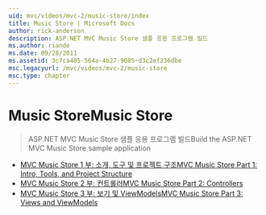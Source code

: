 ```yaml
---
uid: mvc/videos/mvc-2/music-store/index
title: Music Store | Microsoft Docs
author: rick-anderson
description: ASP.NET MVC Music Store 샘플 응용 프로그램 빌드
ms.author: riande
ms.date: 09/28/2011
ms.assetid: 3c7ca405-564a-4b27-9085-d3c2ef236dbe
msc.legacyurl: /mvc/videos/mvc-2/music-store
msc.type: chapter
---
```

<a name="music-store"></a><span data-ttu-id="18074-103">Music Store</span><span class="sxs-lookup"><span data-stu-id="18074-103">Music Store</span></span>
====================
> <span data-ttu-id="18074-104">ASP.NET MVC Music Store 샘플 응용 프로그램 빌드</span><span class="sxs-lookup"><span data-stu-id="18074-104">Build the ASP.NET MVC Music Store sample application</span></span>


- [<span data-ttu-id="18074-105">MVC Music Store 1 부: 소개, 도구 및 프로젝트 구조</span><span class="sxs-lookup"><span data-stu-id="18074-105">MVC Music Store Part 1: Intro, Tools, and Project Structure</span></span>](mvc-music-store-part-1-intro-tools-and-project-structure.md)
- [<span data-ttu-id="18074-106">MVC Music Store 2 부: 컨트롤러</span><span class="sxs-lookup"><span data-stu-id="18074-106">MVC Music Store Part 2: Controllers</span></span>](mvc-music-store-part-2-controllers.md)
- [<span data-ttu-id="18074-107">MVC Music Store 3 부: 보기 및 ViewModels</span><span class="sxs-lookup"><span data-stu-id="18074-107">MVC Music Store Part 3: Views and ViewModels</span></span>](mvc-music-store-part-3-views-and-viewmodels.md)
